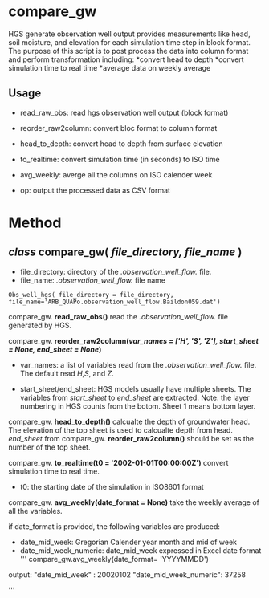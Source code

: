 # compare_gw

HGS generate observation well output provides measurements like head, soil moisture, and elevation for 
each simulation time step in block format. The purpose of this script is to post process the data into
column format and perform transformation including:
*convert head to depth
*convert simulation time to real time
*average data on weekly average
		
## Usage

* read_raw_obs: read hgs observation well output (block format)

* reorder_raw2column: convert bloc format to column format

* head_to_depth: convert head to depth from surface elevation

* to_realtime: convert simulation time (in seconds) to ISO time 

* avg_weekly: averge all the columns on ISO calender week

* op: output the processed data as CSV format

# Method

## *class* compare_gw( *file_directory, file_name* )
 * file_directory: directory of the *.observation_well_flow.* file.
 * file_name: *.observation_well_flow.* file name 
```
Obs_well_hgs( file_directory = file_directory, file_name='ARB_QUAPo.observation_well_flow.Baildon059.dat')
```

compare_gw. **read_raw_obs()**
read the *.observation_well_flow.* file generated by HGS.

compare_gw. **reorder_raw2column(*var_names = ['H', 'S', 'Z'], start_sheet = None, end_sheet = None*)**
- var_names: a list of variables read from the *.observation_well_flow.* file. The default read *H*,*S*, and *Z*.
		
- start_sheet/end_sheet: HGS models usually have multiple sheets. The variables from *start_sheet* to *end_sheet* are extracted. Note: the layer numbering in HGS counts from the botom. Sheet 1 means bottom layer.

compare_gw. **head_to_depth()**
calcualte the depth of groundwater head. The elevation of the top sheet is used to calcualte depth from head. *end_sheet* from compare_gw. **reorder_raw2column()** should be set as the number of the top sheet.

compare_gw. **to_realtime(t0 = '2002-01-01T00:00:00Z')**
convert simulation time to real time. 
- t0: the starting date of the simulation in ISO8601 format

compare_gw. **avg_weekly(date_format = None)**
take the weekly average of all the variables. 

if date_format is provided, the following variables are produced:
- date_mid_week: Gregorian Calender year month and mid of week
- date_mid_week_numeric: date_mid_week expressed in Excel date format
'''
compare_gw.avg_weekly(date_format= 'YYYYMMDD')

output:
"date_mid_week" : 
20020102
"date_mid_week_numeric":
37258

'''






